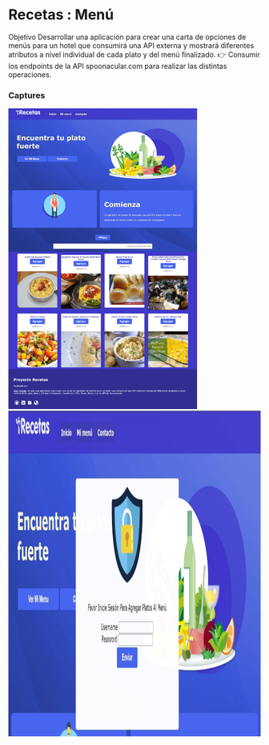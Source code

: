 # Recetas : Menú

Objetivo
Desarrollar una aplicación para crear una carta de opciones de menús para un hotel que consumirá una
API externa y mostrará diferentes atributos a nivel individual de cada plato y del menú finalizado.
👉 Consumir los endpoints de la  API spoonacular.com  para realizar las distintas operaciones.
### Captures



  <img height="600" src="https://raw.githubusercontent.com/JeanOviedo/Recetax/9974328c04d5284e6f4b2495d8c00701c33a3ce1/src/Icos/caotura1.png" />
 <img height="650" src="https://raw.githubusercontent.com/JeanOviedo/Recetax/9974328c04d5284e6f4b2495d8c00701c33a3ce1/src/Icos/captura2.jpg" />

